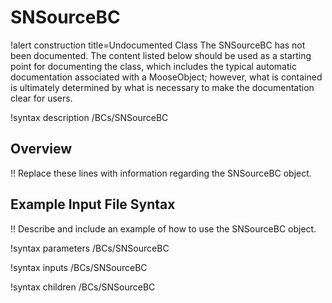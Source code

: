 # SNSourceBC

!alert construction title=Undocumented Class
The SNSourceBC has not been documented. The content listed below should be used as a starting point for
documenting the class, which includes the typical automatic documentation associated with a
MooseObject; however, what is contained is ultimately determined by what is necessary to make the
documentation clear for users.

!syntax description /BCs/SNSourceBC

## Overview

!! Replace these lines with information regarding the SNSourceBC object.

## Example Input File Syntax

!! Describe and include an example of how to use the SNSourceBC object.

!syntax parameters /BCs/SNSourceBC

!syntax inputs /BCs/SNSourceBC

!syntax children /BCs/SNSourceBC
